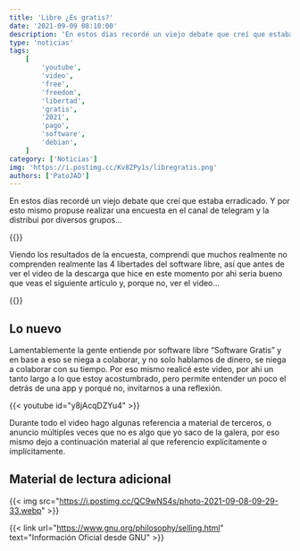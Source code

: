 ```yaml
---
title: 'Libre ¿Es gratis?'
date: '2021-09-09 08:10:00'
description: 'En estos días recordé un viejo debate que creí que estaba erradicado. Y por esto mismo propuse realizar una encuesta en el canal de telegram y la distribui por diversos grupos...'
type: 'noticias'
tags:
    [
        'youtube',
        'video',
        'free',
        'freedom',
        'libertad',
        'gratis',
        '2021',
        'pago',
        'software',
        'debian',
    ]
category: ['Noticias']
img: 'https://i.postimg.cc/Kv8ZPy1s/libregratis.png'
authors: ['PatoJAD']
---
```


En estos días recordé un viejo debate que creí que estaba erradicado. Y por esto mismo propuse realizar una encuesta en el canal de telegram y la distribui por diversos grupos...

{{<tgcita post="PatoJADBlog/379" color="8B01CC" >}}

Viendo los resultados de la encuesta, comprendí que muchos realmente no comprenden realmente las 4 libertades del software libre, así que antes de ver el video de la descarga que hice en este momento por ahi seria bueno que veas el siguiente artículo y, porque no, ver el video...

{{<link url="/linux/2021/03/las-4-libertades-del-software-libre/" text="Las 4 Libertades del Software Libre" >}}

## Lo nuevo

Lamentablemente la gente entiende por software libre “Software Gratis” y en base a eso se niega a colaborar, y no solo hablamos de dinero, se niega a colaborar con su tiempo. Por eso mismo realicé este video, por ahi un tanto largo a lo que estoy acostumbrado, pero permite entender un poco el detrás de una app y porqué no, invitarnos a una reflexión.

{{< youtube id="y8jAcqDZYu4" >}}

Durante todo el video hago algunas referencia a material de terceros, o anuncio múltiples veces que no es algo que yo saco de la galera, por eso mismo dejo a continuación material al que referencio explícitamente o implícitamente.

## Material de lectura adicional

{{< img src="https://i.postimg.cc/QC9wNS4s/photo-2021-09-08-09-29-33.webp" >}}

{{< link url="https://www.gnu.org/philosophy/selling.html" text="Información Oficial desde GNU" >}}
